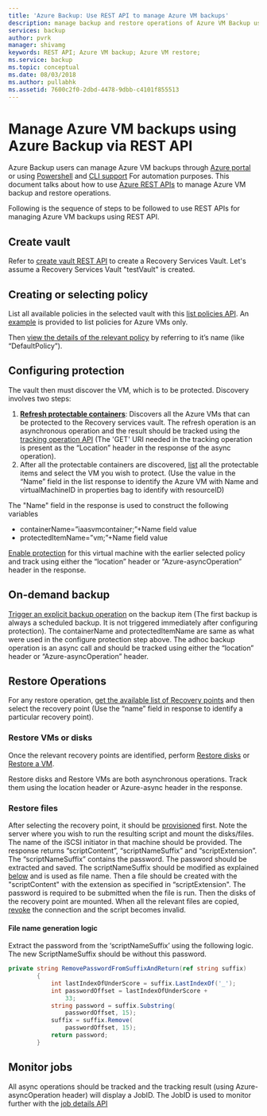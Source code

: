 ```yaml
---
title: 'Azure Backup: Use REST API to manage Azure VM backups'
description: manage backup and restore operations of Azure VM Backup using REST API
services: backup
author: pvrk
manager: shivamg
keywords: REST API; Azure VM backup; Azure VM restore;
ms.service: backup
ms.topic: conceptual
ms.date: 08/03/2018
ms.author: pullabhk
ms.assetid: 7600c2f0-2dbd-4478-9dbb-c4101f855513
---
```

# Manage Azure VM backups using Azure Backup via REST API

Azure Backup users can manage Azure VM backups through [Azure portal](backup-azure-arm-vms-prepare.md) or using [Powershell](backup-azure-vms-automation.md) and [CLI support](quick-backup-vm-cli.md) For automation purposes. This document talks about how to use [Azure REST APIs](https://docs.microsoft.com/rest/api/recoveryservices/) to manage Azure VM backup and restore operations.

Following is the sequence of steps to be followed to use REST APIs for managing Azure VM backups using REST API.

## Create vault

Refer to [create vault REST API](https://docs.microsoft.com/rest/api/recoveryservices/vaults/createorupdate) to create a Recovery Services Vault. Let's assume a Recovery Services Vault "testVault" is created.

## Creating or selecting policy

List all available policies in the selected vault with this [list policies API](https://docs.microsoft.com/rest/api/backup/backuppolicies/list). An [example](https://docs.microsoft.com/rest/api/backup/backuppolicies/list#list_protection_policies_with_backupmanagementtype_filter_as_azureiaasvm) is provided to list policies for Azure VMs only.

Then [view the details of the relevant policy](https://docs.microsoft.com/rest/api/backup/protectionpolicies/get) by referring to it’s name (like “DefaultPolicy”).

## Configuring protection

The vault then must discover the VM, which is to be protected. Discovery involves two steps:

1. [**Refresh protectable containers**](https://docs.microsoft.com/rest/api/backup/protectioncontainers/refresh): Discovers all the Azure VMs that can be protected to the Recovery services vault. The refresh operation is an asynchronous operation and the result should be tracked using the [tracking operation API](https://docs.microsoft.com/azure/azure-resource-manager/resource-manager-async-operations) (The 'GET' URI needed in the tracking operation is present as the “Location” header in the response of the async operation).
2. After all the protectable containers are discovered, [list](https://docs.microsoft.com/rest/api/backup/backupprotectableitems/list#list_protectable_items_with_backupmanagementtype_filter_as_azureiaasvm) all the protectable items and select the VM you wish to protect. (Use the value in the “Name” field in the list response to identify the Azure VM with Name and virtualMachineID in properties bag to identify with resourceID)

The "Name" field in the response is used to construct the following variables

- containerName=”iaasvmcontainer;”+Name field value
- protectedItemName=”vm;”+Name field value

[Enable protection](https://docs.microsoft.com/rest/api/backup/protecteditems/createorupdate) for this virtual machine with the earlier selected policy and track using either the “location” header or “Azure-asyncOperation” header in the response.

## On-demand backup

[Trigger an explicit backup operation](https://docs.microsoft.com/rest/api/backup/backups/trigger) on the backup item (The first backup is always a scheduled backup. It is not triggered immediately after configuring protection). The containerName and protectedItemName are same as what were used in the configure protection step above. The adhoc backup operation is an async call and should be tracked using either the “location” header or “Azure-asyncOperation” header.

## Restore Operations

For any restore operation, [get the available list of Recovery points](https://docs.microsoft.com/rest/api/backup/recoverypoints/list) and then select the recovery point (Use the “name” field in response to identify a particular recovery point).

### Restore VMs or disks

Once the relevant recovery points are identified, perform [Restore disks](https://docs.microsoft.com/rest/api/backup/restores/trigger#restore_disks) or [Restore a VM](https://docs.microsoft.com/rest/api/backup/restores/trigger#restore_to_new_azure_iaasvm).

Restore disks and Restore VMs are both asynchronous operations. Track them using the location header or Azure-async header in the response.

### Restore files

After selecting the recovery point, it should be [provisioned](https://docs.microsoft.com/rest/api/backup/itemlevelrecoveryconnections/provision#examples) first. Note the server where you wish to run the resulting script and mount the disks/files. The name of the iSCSI initiator in that machine should be provided. The response returns “scriptContent”, “scriptNameSuffix” and “scriptExtension”. The “scriptNameSuffix” contains the password. The password should be extracted and saved. The scriptNameSuffix should be modified as explained [below](#file-name-generation-logic) and is used as file name. Then a file should be created with the "scriptContent" with the extension as specified in “scriptExtension". The password is required to be submitted when the file is run. Then the disks of the recovery point are mounted. When all the relevant files are copied, [revoke](https://docs.microsoft.com/rest/api/backup/itemlevelrecoveryconnections/revoke) the connection and the script becomes invalid.

#### File name generation logic

Extract the password from the ‘scriptNameSuffix’ using the following logic. The new ScriptNameSuffix should be without this password.

````C#
private string RemovePasswordFromSuffixAndReturn(ref string suffix)
        {
            int lastIndexOfUnderScore = suffix.LastIndexOf('_');
            int passwordOffset = lastIndexOfUnderScore +
                33;
            string password = suffix.Substring(
                passwordOffset, 15);
            suffix = suffix.Remove(
                passwordOffset, 15);
            return password;
        }
````

## Monitor jobs

All async operations should be tracked and the tracking result (using Azure-asyncOperation header) will display a JobID. The JobID is used to monitor further with the [job details API](https://docs.microsoft.com/rest/api/backup/jobdetails/get#azureiaasvmjob)
